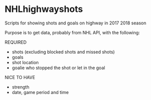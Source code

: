 # NHLhighwayshots
Scripts for showing shots and goals on highway in 2017 2018 season


Purpose is to get data, probably from NHL API, with the following:

REQUIRED
- shots (excluding blocked shots and missed shots)
- goals
- shot location
- goalie who stopped the shot or let in the goal

NICE TO HAVE
- strength
- date, game period and time
